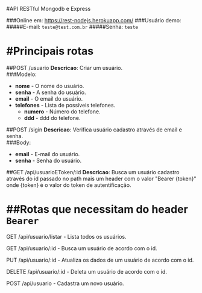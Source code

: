 #API RESTful Mongodb e Express

###Online em: https://rest-nodejs.herokuapp.com/
###Usuário demo: 
#####E-mail: `teste@test.com.br`
#####Senha: `teste`

#Principais rotas
===
##POST /usuario
**Descricao**: Criar um usuário.  
###Modelo:
- **nome** - O nome do usuário.
- **senha** - A senha do usuário.
- **email** - O email do usuário.
- **telefones** - Lista de possíveis telefones.  
    * **numero** - Número do telefone.
    * **ddd** - ddd do telefone.

##POST /sigin
**Descricao**: Verifica usuário cadastro através de email e senha.  
###Body:
- **email** - E-mail do usuário.
- **senha** - Senha do usuário.

##GET /api/usuarioEToken/:id
**Descricao**: Busca um usuário cadastro através do id passado no path mais um header com o valor "Bearer {token}" onde {token} é o valor do token de autentificação.

##Rotas que necessitam do header `Bearer`
===
GET /api/usuario/listar - Lista todos os usuários.

GET /api/usuario/:id - Busca um usuário de acordo com o id.

PUT /api/usuario/:id - Atualiza os dados de um usuário de acordo com o id.

DELETE /api/usuario/:id - Deleta um usuário de acordo com o id.

POST /api/usuario - Cadastra um novo usuário.
